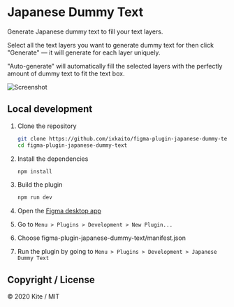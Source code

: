 # Japanese Dummy Text

Generate Japanese dummy text to fill your text layers.

Select all the text layers you want to generate dummy text for then click "Generate" — it will generate for each layer uniquely.

"Auto-generate" will automatically fill the selected layers with the perfectly amount of dummy text to fit the text box.

![Screenshot](https://user-images.githubusercontent.com/5457539/95062189-99cee180-0737-11eb-8004-03c932c39f2d.png)

## Local development

1.  Clone the repository

    ```bash
    git clone https://github.com/ixkaito/figma-plugin-japanese-dummy-text
    cd figma-plugin-japanese-dummy-text
    ```

2.  Install the dependencies

    ```bash
    npm install
    ```

3.  Build the plugin

    ```bash
    npm run dev
    ```

4.  Open the [Figma desktop app](https://www.figma.com/downloads/)

5.  Go to `Menu > Plugins > Development > New Plugin...`

6.  Choose figma-plugin-japanese-dummy-text/manifest.json

7.  Run the plugin by going to `Menu > Plugins > Development > Japanese Dummy Text`

## Copyright / License

© 2020 Kite / MIT
